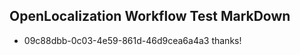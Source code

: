 ## OpenLocalization Workflow Test MarkDown
* 09c88dbb-0c03-4e59-861d-46d9cea6a4a3 
thanks!<!--HONumber=Mar16_HO3-->
